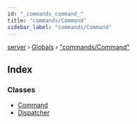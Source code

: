 ```yaml
---
id: "_commands_command_"
title: "commands/Command"
sidebar_label: "commands/Command"
---
```


[server](../index.md) › [Globals](../globals.md) › ["commands/Command"](_commands_command_.md)

## Index

### Classes

* [Command](../classes/_commands_command_.command.md)
* [Dispatcher](../classes/_commands_command_.dispatcher.md)
